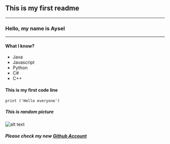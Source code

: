 ## This is my first readme
----
### Hello, my name is Aysel
------
#### What I know?
- Java
- Javascript
- Python
- C#
- C++

#### This is my first code line
`
print ('Hello everyone')
`

##### This is random picture
![alt text](https://lthub.ubc.ca/files/2021/06/GitHub-Logo.png)

##### Please check my new [Github Account](https://github.com/AyselA123)



